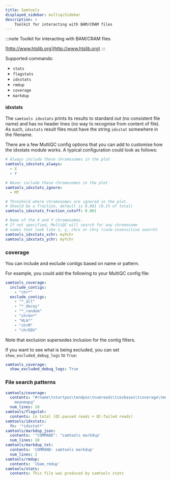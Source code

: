 ```yaml
---
title: Samtools
displayed_sidebar: multiqcSidebar
description: >
    Toolkit for interacting with BAM/CRAM files
---
```


<!--
~~~~~ DO NOT EDIT ~~~~~
This file is autogenerated from the MultiQC module python docstring.
Do not edit the markdown, it will be overwritten.

File path for the source of this content: multiqc/modules/samtools/samtools.py
~~~~~~~~~~~~~~~~~~~~~~~
-->

:::note
Toolkit for interacting with BAM/CRAM files

[http://www.htslib.org](http://www.htslib.org)
:::

Supported commands:

- `stats`
- `flagstats`
- `idxstats`
- `rmdup`
- `coverage`
- `markdup`

#### idxstats

The `samtools idxstats` prints its results to standard out (no consistent file name) and has no header lines
(no way to recognise from content of file). As such, `idxstats` result files must have the string `idxstat`
somewhere in the filename.

There are a few MultiQC config options that you can add to customise how the idxstats module works. A typical
configuration could look as follows:

```yaml
# Always include these chromosomes in the plot
samtools_idxstats_always:
  - X
  - Y

# Never include these chromosomes in the plot
samtools_idxstats_ignore:
  - MT

# Threshold where chromosomes are ignored in the plot.
# Should be a fraction, default is 0.001 (0.1% of total)
samtools_idxstats_fraction_cutoff: 0.001

# Name of the X and Y chromosomes.
# If not specified, MultiQC will search for any chromosome
# names that look like x, y, chrx or chry (case-insensitive search)
samtools_idxstats_xchr: myXchr
samtools_idxstats_ychr: myYchr
```

### coverage

You can include and exclude contigs based on name or pattern.

For example, you could add the following to your MultiQC config file:

```yaml
samtools_coverage:
  include_contigs:
    - "chr*"
  exclude_contigs:
    - "*_alt"
    - "*_decoy"
    - "*_random"
    - "chrUn*"
    - "HLA*"
    - "chrM"
    - "chrEBV"
```

Note that exclusion supersedes inclusion for the contig filters.

If you want to see what is being excluded, you can set `show_excluded_debug_logs` to `True`:

```yaml
samtools_coverage:
  show_excluded_debug_logs: True
```

### File search patterns

```yaml
samtools/coverage:
  contents: "#rname\tstartpos\tendpos\tnumreads\tcovbases\tcoverage\tmeandepth\tmeanbaseq\t\
    meanmapq"
  num_lines: 10
samtools/flagstat:
  contents: in total (QC-passed reads + QC-failed reads)
samtools/idxstats:
  fn: '*idxstat*'
samtools/markdup_json:
  contents: '"COMMAND": "samtools markdup'
  num_lines: 10
samtools/markdup_txt:
  contents: 'COMMAND: samtools markdup'
  num_lines: 2
samtools/rmdup:
  contents: '[bam_rmdup'
samtools/stats:
  contents: This file was produced by samtools stats
```
    